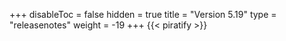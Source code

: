 +++
disableToc = false
hidden = true
title = "Version 5.19"
type = "releasenotes"
weight = -19
+++
{{< piratify >}}
